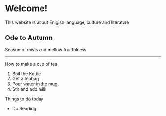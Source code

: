 <h1>Welcome!</h1>

<p>This website is about Enlgish language, culture and literature</p>
<h2>Ode to Autumn</h2>
<p> 
Season of mists and mellow fruitfulness <br>
</p>
  
<hr>
<p>How to make a cup of tea</p>
<ol>
  <li>Boil the Kettle </li>
  <li>Get a teabag</li>
  <li>Pour water in the mug</li>
  <li>Stir and add milk </li>
</ol>

<p>Things to do today </p>
<ul>
  <li>Do Reading</li>
</ul> 

